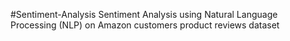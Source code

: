 #Sentiment-Analysis
Sentiment Analysis using Natural Language Processing (NLP) on Amazon customers product reviews dataset
